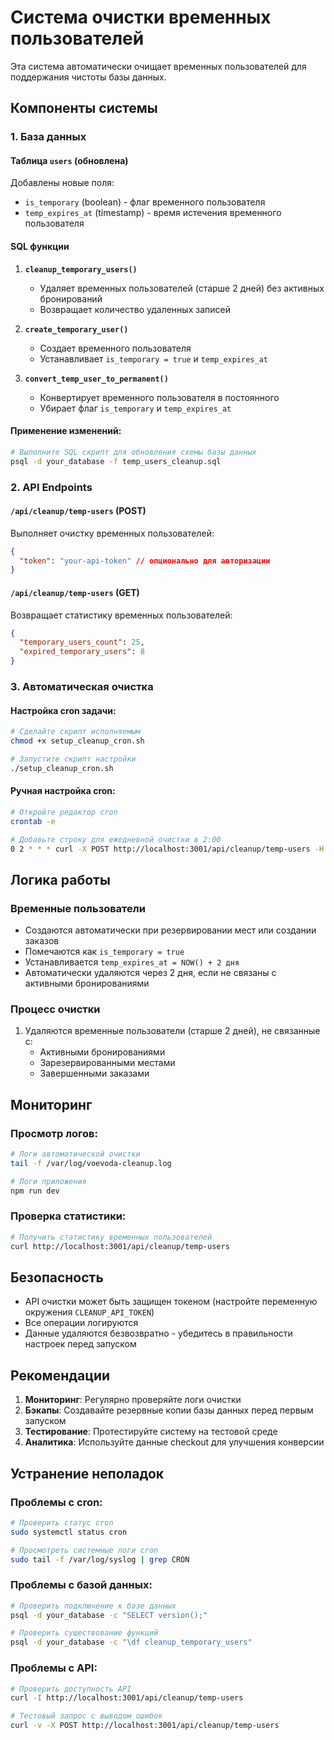 # Система очистки временных пользователей

Эта система автоматически очищает временных пользователей для поддержания чистоты базы данных.

## Компоненты системы

### 1. База данных

#### Таблица `users` (обновлена)
Добавлены новые поля:
- `is_temporary` (boolean) - флаг временного пользователя
- `temp_expires_at` (timestamp) - время истечения временного пользователя

#### SQL функции

1. **`cleanup_temporary_users()`**
   - Удаляет временных пользователей (старше 2 дней) без активных бронирований
   - Возвращает количество удаленных записей

2. **`create_temporary_user()`**
   - Создает временного пользователя
   - Устанавливает `is_temporary = true` и `temp_expires_at`

3. **`convert_temp_user_to_permanent()`**
   - Конвертирует временного пользователя в постоянного
   - Убирает флаг `is_temporary` и `temp_expires_at`

#### Применение изменений:
```bash
# Выполните SQL скрипт для обновления схемы базы данных
psql -d your_database -f temp_users_cleanup.sql
```

### 2. API Endpoints

#### `/api/cleanup/temp-users` (POST)
Выполняет очистку временных пользователей:
```json
{
  "token": "your-api-token" // опционально для авторизации
}
```

#### `/api/cleanup/temp-users` (GET)
Возвращает статистику временных пользователей:
```json
{
  "temporary_users_count": 25,
  "expired_temporary_users": 8
}
```

### 3. Автоматическая очистка

#### Настройка cron задачи:
```bash
# Сделайте скрипт исполняемым
chmod +x setup_cleanup_cron.sh

# Запустите скрипт настройки
./setup_cleanup_cron.sh
```

#### Ручная настройка cron:
```bash
# Откройте редактор cron
crontab -e

# Добавьте строку для ежедневной очистки в 2:00
0 2 * * * curl -X POST http://localhost:3001/api/cleanup/temp-users -H 'Content-Type: application/json' >> /var/log/voevoda-cleanup.log 2>&1
```

## Логика работы

### Временные пользователи
- Создаются автоматически при резервировании мест или создании заказов
- Помечаются как `is_temporary = true`
- Устанавливается `temp_expires_at = NOW() + 2 дня`
- Автоматически удаляются через 2 дня, если не связаны с активными бронированиями

### Процесс очистки
1. Удаляются временные пользователи (старше 2 дней), не связанные с:
   - Активными бронированиями
   - Зарезервированными местами
   - Завершенными заказами

## Мониторинг

### Просмотр логов:
```bash
# Логи автоматической очистки
tail -f /var/log/voevoda-cleanup.log

# Логи приложения
npm run dev
```

### Проверка статистики:
```bash
# Получить статистику временных пользователей
curl http://localhost:3001/api/cleanup/temp-users
```

## Безопасность

- API очистки может быть защищен токеном (настройте переменную окружения `CLEANUP_API_TOKEN`)
- Все операции логируются
- Данные удаляются безвозвратно - убедитесь в правильности настроек перед запуском

## Рекомендации

1. **Мониторинг**: Регулярно проверяйте логи очистки
2. **Бэкапы**: Создавайте резервные копии базы данных перед первым запуском
3. **Тестирование**: Протестируйте систему на тестовой среде
4. **Аналитика**: Используйте данные checkout для улучшения конверсии

## Устранение неполадок

### Проблемы с cron:
```bash
# Проверить статус cron
sudo systemctl status cron

# Просмотреть системные логи cron
sudo tail -f /var/log/syslog | grep CRON
```

### Проблемы с базой данных:
```bash
# Проверить подключение к базе данных
psql -d your_database -c "SELECT version();"

# Проверить существование функций
psql -d your_database -c "\df cleanup_temporary_users"
```

### Проблемы с API:
```bash
# Проверить доступность API
curl -I http://localhost:3001/api/cleanup/temp-users

# Тестовый запрос с выводом ошибок
curl -v -X POST http://localhost:3001/api/cleanup/temp-users
```